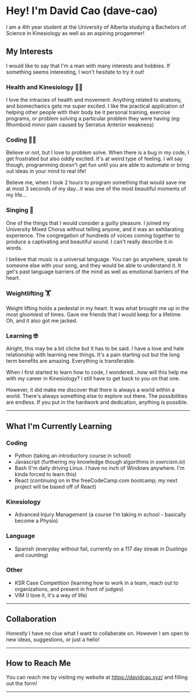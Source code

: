 # Hey! I'm David Cao (dave-cao)

I am a 4th year student at the University of Alberta studying a Bachelors of Science in Kinesiology as well as an aspiring progammer!

## My Interests

I would like to say that I'm a man with many interests and hobbies. If something seems interesting, I won't hesitate to try it out!

### Health and Kinesiology 🏃‍♂️

I love the intracies of health and movement. Anything related to anatomy, and biomechanics gets me super excited. I like the practical application of helping other people with their body be it personal training, exercise programs, or problem solving a particular problem they were having (eg: Rhomboid minor pain caused by Serratus Anterior weakness)

### Coding 👨‍💻

Believe or not, but I love to problem solve. When there is a bug in my code, I get frustrated but also oddly excited. It's at weird type of feeling. I wll say though, programming doesn't get fun until you are able to automate or bring out ideas in your mind to real life!

Believe me, when I took 2 hours to program something that would save me at most 3 seconds of my day...it was one of the most beautiful moments of my life...

### Singing 🎤

One of the things that I would consider a guilty pleasure. I joined my University Mixed Chorus without telling anyone, and it was an exhilarating experience. The congregation of hundreds of voices coming together to produce a captivating and beautiful sound. I can't really describe it in words.

I believe that music is a universal language. You can go anywhere, speak to someone else with your song, and they would be able to understand it. It get's past language barriers of the mind as well as emotional barriers of the heart.

### Weightlifting 🏋️

Weight lifting holds a pedestal in my heart. It was what brought me up in the most gloomiest of times. Gave me friends that I would keep for a lifetime. Oh, and it also got me jacked.

### Learning 🤓

Alright, this may be a bit cliche but it has to be said. I have a love and hate relationship with learning new things. It's a pain starting out but the long term benefits are amazing. Everything is transferable.

When I first started to learn how to code, I wondered...how will this help me with my career in Kinesiology? I still have to get back to you on that one.

However, it did make me discover that there is always a world within a world. There's always something else to explore out there. The possibilities are endless. If you put in the hardwork and dedication, anything is possible.

---

## What I'm Currently Learning

### Coding

-   Python (taking an introductory course in school)
-   Javascript (furthering my knowledge though algorithms in _exercism.io_)
-   Bash (I'm daily driving Linux. I have no inch of Windows anywhere. I'm kinda forced to learn this)
-   React (continuing on in the freeCodeCamp.com bootcamp; my next project will be based off of React)

### Kinesiology

-   Advanced Injury Management (a course I'm taking in school - basically become a Physio)

### Language

-   Spanish (everyday without fail, currently on a 117 day streak in Duolingo and counting)

### Other

-   KSR Case Competition (learning how to work in a team, reach out to organizations, and present in front of judges)
-   VIM (I love it, it's a way of life)

---

## Collaboration

Honestly I have no clue what I want to collaberate on. However I am open to new ideas, suggestions, or just a hello!

---

## How to Reach Me

You can reach me by visiting my website at https://davidcao.xyz/ and filling out the form!

---

<!---
dave-cao/dave-cao is a ✨ special ✨ repository because its `README.md` (this file) appears on your GitHub profile.



You can click the Preview link to take a look at your changes.
--->
